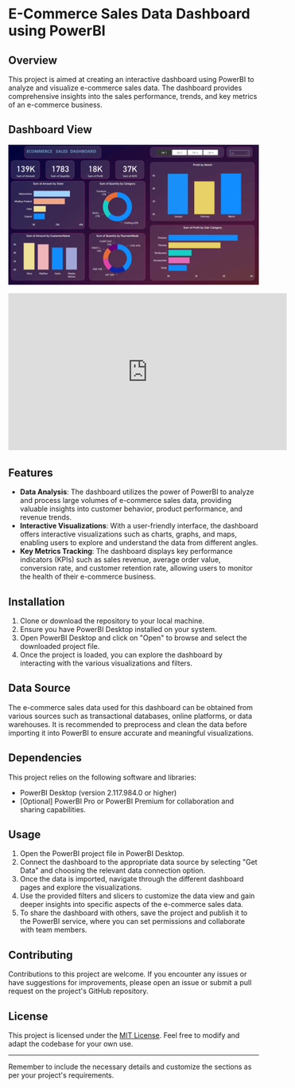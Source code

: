 # E-Commerce Sales Data Dashboard using PowerBI

## Overview
This project is aimed at creating an interactive dashboard using PowerBI to analyze and visualize e-commerce sales data. The dashboard provides comprehensive insights into the sales performance, trends, and key metrics of an e-commerce business.

## Dashboard View
![Example Image](https://github.com/gauravdesale8/E-Commerce-Sales-Data-dashboard/blob/main/Dashboard.png)

<iframe width="560" height="315" src="https://www.youtube.com/embed/iKU_YJnl_Tg" frameborder="0" allowfullscreen></iframe>



## Features
- **Data Analysis**: The dashboard utilizes the power of PowerBI to analyze and process large volumes of e-commerce sales data, providing valuable insights into customer behavior, product performance, and revenue trends.
- **Interactive Visualizations**: With a user-friendly interface, the dashboard offers interactive visualizations such as charts, graphs, and maps, enabling users to explore and understand the data from different angles.
- **Key Metrics Tracking**: The dashboard displays key performance indicators (KPIs) such as sales revenue, average order value, conversion rate, and customer retention rate, allowing users to monitor the health of their e-commerce business.

## Installation
1. Clone or download the repository to your local machine.
2. Ensure you have PowerBI Desktop installed on your system.
3. Open PowerBI Desktop and click on "Open" to browse and select the downloaded project file.
4. Once the project is loaded, you can explore the dashboard by interacting with the various visualizations and filters.

## Data Source
The e-commerce sales data used for this dashboard can be obtained from various sources such as transactional databases, online platforms, or data warehouses. It is recommended to preprocess and clean the data before importing it into PowerBI to ensure accurate and meaningful visualizations.

## Dependencies
This project relies on the following software and libraries:
- PowerBI Desktop (version 2.117.984.0 or higher)
- [Optional] PowerBI Pro or PowerBI Premium for collaboration and sharing capabilities.

## Usage
1. Open the PowerBI project file in PowerBI Desktop.
2. Connect the dashboard to the appropriate data source by selecting "Get Data" and choosing the relevant data connection option.
3. Once the data is imported, navigate through the different dashboard pages and explore the visualizations.
4. Use the provided filters and slicers to customize the data view and gain deeper insights into specific aspects of the e-commerce sales data.
5. To share the dashboard with others, save the project and publish it to the PowerBI service, where you can set permissions and collaborate with team members.

## Contributing
Contributions to this project are welcome. If you encounter any issues or have suggestions for improvements, please open an issue or submit a pull request on the project's GitHub repository.

## License
This project is licensed under the [MIT License](https://opensource.org/licenses/MIT). Feel free to modify and adapt the codebase for your own use.

---
Remember to include the necessary details and customize the sections as per your project's requirements.
